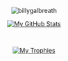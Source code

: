 <div id="header" align="center">

![billygalbreath](https://user-images.githubusercontent.com/332527/185812780-0030ec29-cd1f-4cc3-9efb-cbbfff7f2ef8.svg)

[![My GitHub Stats](https://github-readme-stats.vercel.app/api?username=BillyGalbreath&show_icons=true&theme=onedark&include_all_commits=true&count_private=true&custom_title=My%20GitHub%20Stats&cache_seconds=0)](https://github.com/BillyGalbreath)

<br>  

[![My Trophies](https://github-profile-trophy.vercel.app/?username=BillyGalbreath&theme=onedark)](https://github.com/BillyGalbreath)

</div>
